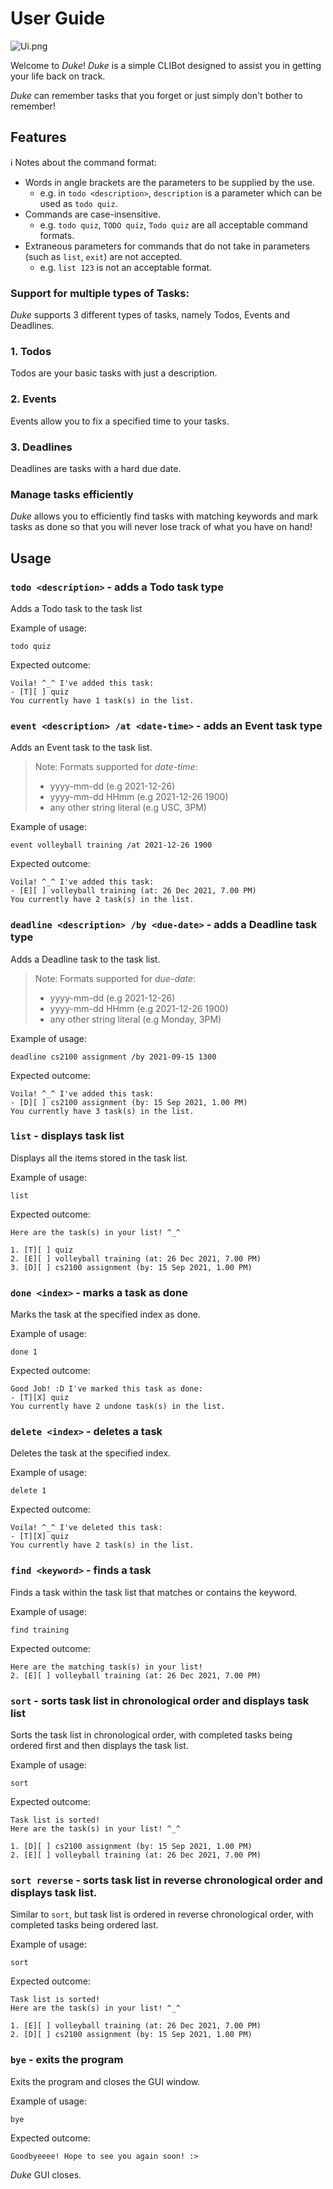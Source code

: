 # User Guide
![Ui.png](Ui.png)

Welcome to *Duke*! *Duke* is a simple CLIBot designed to assist you in getting your life back on track.

*Duke* can remember tasks that you forget or just simply don't bother to remember!
## Features 
ℹ️ Notes about the command format:
* Words in angle brackets are the parameters to be supplied by the use.
  * e.g. in `todo <description>`, `description` is a parameter which can be used as `todo quiz`.
* Commands are case-insensitive.
    * e.g. `todo quiz`, `TODO quiz`, `Todo quiz` are all acceptable command formats.
* Extraneous parameters for commands that do not take in parameters (such as `list`, `exit`) are not accepted.
    * e.g. `list 123` is not an acceptable format.
  


### Support for multiple types of Tasks:

*Duke* supports 3 different types of tasks, namely Todos, Events and Deadlines.
### 1. Todos
Todos are your basic tasks with just a description.

### 2. Events
Events allow you to fix a specified time to your tasks.

### 3. Deadlines
Deadlines are tasks with a hard due date.

### Manage tasks efficiently
*Duke* allows you to efficiently find tasks with matching keywords and mark tasks as done so that you will never lose track of what you have on hand!
## Usage
### `todo <description>` -  adds a Todo task type

Adds a Todo task to the task list

Example of usage: 

`todo quiz`

Expected outcome:


```
Voila! ^_^ I've added this task:
- [T][ ] quiz
You currently have 1 task(s) in the list.
```
### `event <description> /at <date-time>` - adds an Event task type
Adds an Event task to the task list.
> Note: Formats supported for *date-time*:
> * yyyy-mm-dd (e.g 2021-12-26)
> * yyyy-mm-dd HHmm (e.g 2021-12-26 1900)
> * any other string literal (e.g USC, 3PM)

Example of usage:

`event volleyball training /at 2021-12-26 1900`

Expected outcome:
```
Voila! ^_^ I've added this task:
- [E][ ] volleyball training (at: 26 Dec 2021, 7.00 PM)
You currently have 2 task(s) in the list.
```
### `deadline <description> /by <due-date>` - adds a Deadline task type
Adds a Deadline task to the task list.
> Note: Formats supported for *due-date*:
> * yyyy-mm-dd (e.g 2021-12-26)
> * yyyy-mm-dd HHmm (e.g 2021-12-26 1900)
> * any other string literal (e.g Monday, 3PM)

Example of usage:
```
deadline cs2100 assignment /by 2021-09-15 1300
```
Expected outcome:
```
Voila! ^_^ I've added this task:
- [D][ ] cs2100 assignment (by: 15 Sep 2021, 1.00 PM)
You currently have 3 task(s) in the list.
```
###  `list` - displays task list
Displays all the items stored in the task list.

Example of usage:

`list`

Expected outcome:
```
Here are the task(s) in your list! ^_^

1. [T][ ] quiz
2. [E][ ] volleyball training (at: 26 Dec 2021, 7.00 PM)
3. [D][ ] cs2100 assignment (by: 15 Sep 2021, 1.00 PM)
```
### `done <index>` - marks a task as done
Marks the task at the specified index as done.

Example of usage:

`done 1`

Expected outcome:
```
Good Job! :D I've marked this task as done:
- [T][X] quiz
You currently have 2 undone task(s) in the list.
```
### `delete <index>` - deletes a task
Deletes the task at the specified index.

Example of usage:

`delete 1`

Expected outcome:
```
Voila! ^_^ I've deleted this task:
- [T][X] quiz
You currently have 2 task(s) in the list.
```
### `find <keyword>` - finds a task
Finds a task within the task list that matches or contains the keyword.

Example of usage:

`find training`

Expected outcome:

```
Here are the matching task(s) in your list!
2. [E][ ] volleyball training (at: 26 Dec 2021, 7.00 PM)
```
### `sort` - sorts task list in chronological order and displays task list
Sorts the task list in chronological order, with completed tasks being ordered first and then displays the task list.

Example of usage:

`sort`

Expected outcome:
```
Task list is sorted!
Here are the task(s) in your list! ^_^

1. [D][ ] cs2100 assignment (by: 15 Sep 2021, 1.00 PM)
2. [E][ ] volleyball training (at: 26 Dec 2021, 7.00 PM)
```
### `sort reverse` - sorts task list in reverse chronological order and displays task list.
Similar to `sort`, but task list is ordered in reverse chronological order, with completed tasks being ordered last.

Example of usage:

`sort`

Expected outcome:
```
Task list is sorted!
Here are the task(s) in your list! ^_^

1. [E][ ] volleyball training (at: 26 Dec 2021, 7.00 PM)
2. [D][ ] cs2100 assignment (by: 15 Sep 2021, 1.00 PM)
```
### `bye` - exits the program
Exits the program and closes the GUI window.

Example of usage:

`bye`

Expected outcome:

```
Goodbyeeee! Hope to see you again soon! :>
```
*Duke* GUI closes.